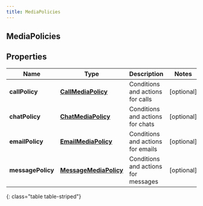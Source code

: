 ```yaml
---
title: MediaPolicies
---
```

## MediaPolicies


## Properties

| Name | Type | Description | Notes |
| ------------ | ------------- | ------------- | ------------- |
| **callPolicy** | <!----><!---->[**CallMediaPolicy**](CallMediaPolicy.html)<!----> | Conditions and actions for calls |  [optional] |
| **chatPolicy** | <!----><!---->[**ChatMediaPolicy**](ChatMediaPolicy.html)<!----> | Conditions and actions for chats |  [optional] |
| **emailPolicy** | <!----><!---->[**EmailMediaPolicy**](EmailMediaPolicy.html)<!----> | Conditions and actions for emails |  [optional] |
| **messagePolicy** | <!----><!---->[**MessageMediaPolicy**](MessageMediaPolicy.html)<!----> | Conditions and actions for messages |  [optional] |
{: class="table table-striped"}



